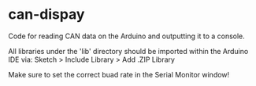 # can-dispay
Code for reading CAN data on the Arduino and outputting it to a console.

All libraries under the 'lib' directory should be imported within the Arduino IDE via:
Sketch > Include Library > Add .ZIP Library

Make sure to set the correct buad rate in the Serial Monitor window!
